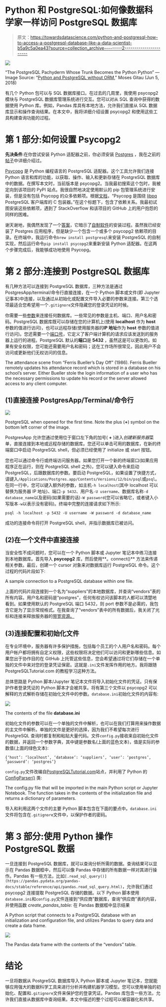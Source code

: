 # Python 和 PostgreSQL:如何像数据科学家一样访问 PostgreSQL 数据库

> 原文：<https://towardsdatascience.com/python-and-postgresql-how-to-access-a-postgresql-database-like-a-data-scientist-b5a9c5a0ea43?source=collection_archive---------2----------------------->

![](img/78af0c9ad65aa9ff693065d7aa70df05.png)

“The PostgreSQL Pachyderm Whose Trunk Becomes the Python Python” — Image Source: “[Python and PostgreSQL without ORM](https://medium.com/@gitaumoses4/python-and-postgresql-without-orm-6e9d7fc9a38e),” Moses Gitau (Jun 5, 2018)

有几个 Python 包可以与 SQL 数据库接口。在过去的几周里，我使用 psycopg2 模块与 PostgreSQL 数据库管理系统进行交互。您可以对从 SQL 查询中获得的数据使用 Python 库。例如，Pandas 库具有本地方法，允许我们直接从 SQL 数据库显示和操作查询结果。在本文中，我将详细介绍设置 psycopg2 和使用这些工具构建查询功能的过程。

# **第 1 部分:如何设置 Psycopg2**

**先决条件**:在你尝试安装 Python 适配器之前，你必须安装 [Postgres](https://www.postgresql.org/) ，我在之前的[帖子](https://medium.com/@amitrani/getting-started-with-postgresql-5990b54f7169)中详细介绍过。

[Psycopg](http://initd.org/psycopg/) 是 Python 编程语言的 PostgreSQL 适配器。这个工具允许我们连接 Python 语言和库的功能，以获取、操作、输入和更新存储在 PostgreSQL 数据库中的数据。在撰写本文时，当前版本是 psycopg2。当我最初搜索这个包时，我被定向到该项目的 PyPI 站点。我很自然地决定使用默认的 pip 包管理系统进行安装，但是没有包括 Psycopg 的众多依赖项。根据[文档](http://initd.org/psycopg/docs/install.html)，“Psycopg 是围绕 [libpq](https://www.postgresql.org/docs/current/static/libpq.html) PostgreSQL 客户端库的 C 包装器。”在这个标题下，包含了依赖关系。我最初试图安装这些依赖项，遇到了 StackOverflow 和该项目的 GitHub 上的用户抱怨的同样的困难。

谢天谢地，我偶然发现了一个[答案](https://stackoverflow.com/a/33866865)，它暗示了[自制软件](https://brew.sh/)的安装过程。虽然我已经安装了 Postgres 应用程序，但是缺少一个包含一个或多个 psycopg2 依赖项的目录。在终端中，我运行命令`brew install postgresql`来安装 PostgreSQL 的自制实现，然后运行命令`pip install psycopg2`来重新安装 Python 适配器。在这两个步骤完成后，我能够成功地使用 Psycopg。

# **第 2 部分:连接到 PostgreSQL 数据库**

有几种方法可以连接到 PostgreSQL 数据库，三种方法是通过 PostgresApp/terminal/命令行直接连接，在一个 Python 脚本或文件(即 Jupyter 记事本)中连接，以及通过从初始化或配置文件导入必要的参数来连接。第三个选项最适合您希望用一个`.gitignore`文件隐藏您的登录凭证的时候。

你需要一些[参数](https://www.postgresql.org/docs/8.3/app-postgres.html)来连接任何数据库。一些常见的参数是主机、端口、用户名和密码。PostgreSQL 数据库既可以存储在您的计算机上(使用 **localhost** 作为 **host** 参数的值进行访问)，也可以远程存储(使用服务器的**IP 地址**作为 **host** 参数的值进行访问)。您还需要一个[端口号](https://networkengineering.stackexchange.com/a/17523)，它定义了客户端计算机的请求应该发送到的服务器上运行的进程。PostgreSQL 默认的**端口**是 **5432** ，虽然这是可以更改的。如果有安全权限，您可能还需要用户名和密码；这在工作场所很常见，因此用户不会访问或更新他们无权访问的信息。

The attendance scene from “Ferris Bueller’s Day Off” (1986). Ferris Bueller remotely updates his attendance record which is stored in a database on his school’s server. Either Bueller stole the login information of a user who has the necessary permissions to update his record or the server allowed access to any client computer.

## **(1)直接连接 PostgresApp/Terminal/命令行**

![](img/cb1aeab0e5fe0ed76b6b86ce6b78001f.png)

PostgreSQL when opened for the first time. Note the plus (**+**) symbol on the bottom left corner of the image.

PostgresApp 允许您通过使用位于窗口左下角的加号( **+** )进入*创建新服务器*菜单，直接连接到本地或远程存储的数据库。您还可以单击可用的数据库，在新的终端窗口中启动 PostgreSQL shell，但必须已经使用了 initialize 或 start 按钮。

您也可以通过命令行或终端访问服务器。如果您打开一个新的终端窗口(如果应用程序正在运行，则在 PostgreSQL shell 之外)，您可以键入命令来启动 PostgreSQL，后跟数据库的参数。要启动 PostgreSQL，如果设置了快捷方式，请键入`/Applications/Postgres.app/Contents/Versions/12/bin/psql`或`psql`。在同一行中，您可以键入额外的参数，如主机`-h localhost`(其中 localhost 可以替换为服务器 IP 地址)、端口`-p 5432`、用户名`-U username`、数据库名称`-d database_name`以及密码(如果需要的话)`-W password`(您可以省略它，或者键入小写版本`-w`以表示没有密码)。终端中完整的连接请求如下所示:

`psql -h localhost -p 5432 -U username -W password -d database_name`

成功的连接命令将打开 PostgreSQL shell，并指示数据库已被访问。

## **(2)在一个文件中直接连接**

当安全性不成问题时，您可以在一个 Python 脚本或 Jupyter 笔记本中练习连接到本地数据库。首先导入 **psycopg2** 库，然后使用**。connect()** 方法来传递相关参数。最后，创建一个 cursor 对象来对数据库运行 PostgreSQL 命令。这个过程的代码片段如下:

A sample connection to a PostgreSQL database within one file.

上面的代码片段连接到一个名为“suppliers”的本地数据库，并查询“vendors”表的所有内容。用户名和密码是“postgres”，任何有权访问该脚本的人都可以清楚地看到。如果使用默认的 PostgreSQL 端口 5432，则 port 参数不是必需的，我包含它是为了显示常规格式。在我查询了“vendors”表中的所有数据后，我关闭了光标和连接来释放服务器的[带宽资源。](https://stackoverflow.com/a/24828308)

## **(3)连接配置和初始化文件**

在专业环境中，服务器有许多保护措施，包括每个员工的个人用户名和密码。每个用户帐户都将拥有自定义权限，这些权限将决定他们可以访问和更新哪些信息。如果您出于协作目的在 GitHub 上托管这些信息，您会希望通过将它们存储在一个单独的文件中来对您的登录凭证保密。这就是`.ini`文件发挥作用的地方。我将跟随 PostgreSQLTutorial.com 的教程学习这种方法。

总体思路是 Python 脚本/Jupyter 笔记本文件将导入初始化文件的凭证。只有保护作者登录凭证的 Python 脚本才会被共享。将有第三个文件以 psycopg2 可以解释的方式解析存储在初始化文件中的参数。`database.ini`初始化文件的内容有:

![](img/bad9e090f866c0607585256cf4db2a4d.png)

The contents of the file **database.ini**

初始化文件的参数可以在一个单独的文件中解析，也可以在我们打算用来操作数据的主文件中解析。单独的文件是更好的选择，因为我们不希望每次进行 PostgreSQL 查询时都复制和粘贴大量代码。文件`config.py`接收来自初始化文件的数据，并返回一个参数字典，其中键是参数名(上面的蓝色文本)，值是实际的参数值(上面的绿色文本):

`{‘host’: ‘localhost’, ‘database’: ‘suppliers’, ‘user’: ‘postgres’, ‘password’: ‘postgres’}`

`config.py`文件改编自[PostgreSQLTutorial.com](http://www.postgresqltutorial.com/postgresql-python/connect/)站点，并利用了 Python 的 [ConfigParser()](https://docs.python.org/3/library/configparser.html) 类:

The config.py file that will be imported in the main Python script or Jupyter Notebook. The function takes in the contents of the initialization file and returns a dictionary of parameters.

导入和利用这两个文件的主要 Python 脚本包含在下面的要点中。`database.ini`文件将包含在`.gitignore`文件中，以保护作者的密码。

# **第 3 部分:使用 Python 操作 PostgreSQL 数据**

一旦连接到 PostgreSQL 数据库，就可以查询分析所需的数据。查询结果可以显示在 Pandas 数据框中，然后可以像 Pandas 中存储的所有数据一样对其进行操作。Pandas 有一些方法，比如`[.read_sql_query()](https://pandas.pydata.org/pandas-docs/stable/reference/api/pandas.read_sql_query.html)`，允许我们通过 psycopg2 连接提取 PostgreSQL 存储的数据。以下 Python 脚本使用`database.ini`和`config.py`文件连接到“供应商”数据库，查询“供应商”表的内容，并使用函数 *create_pandas_table:* 在 Pandas 数据框中显示结果

A Python script that connects to a PostgreSQL database with an initialization and configuration file, and utilizes Pandas to query data and create a data frame.

![](img/a33293f57c2bc2730cd9f5f2027fc808.png)

The Pandas data frame with the contents of the “vendors” table.

# 结论

一旦将数据从 PostgreSQL 数据库导入 Python 脚本或 Jupyter 笔记本，您就能够应用强大的数据科学工具来进行分析并构建机器学习模型。您可以使用单独的初始化、配置和`.gitignore`文件来保护您的登录凭证。Pandas 库包含一些方法，允许我们直接从数据库中查询结果。本文中描述的整个过程可以被容器化和共享。